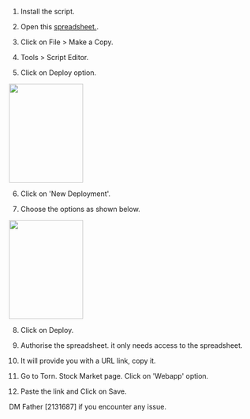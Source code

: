 1) Install the script.

2) Open this [spreadsheet.](https://docs.google.com/spreadsheets/d/1Dcoxt7AW3VMKec8Wmwc3DdFEOf7BGEj8z50JxoKNM54/edit?usp=drivesdk).

3) Click on File > Make a Copy.

4) Tools > Script Editor.

5) Click on Deploy option.

<img src="https://cdn.discordapp.com/attachments/559880545358839820/836169107589824562/Screenshot_20210426-144100_Kiwi_Browser.jpg" height="200px" width="150px">

6) Click on 'New Deployment'.

7) Choose the options as shown below.

<img src="https://cdn.discordapp.com/attachments/559880545358839820/836169228922781696/Screenshot_20210426-144151_Kiwi_Browser.jpg" height="200px" width="150pc">

8) Click on Deploy. 

9) Authorise the spreadsheet. it only needs access to the spreadsheet.

10) It will provide you with a URL link, copy it.

11) Go to Torn. Stock Market page. Click on 'Webapp' option.

12) Paste the link and Click on Save.

DM Father [2131687] if you encounter any issue.


